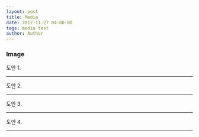 ```yaml
---
layout: post
title: Media
date: 2017-11-27 04:00:00
tags: media test
author: Author
---
```


### Image

<amp-img src="{{ site.baseurl }}assets/images/도안 1.jpeg" width="656" height="400" layout="responsive" alt="" class="mb3"></amp-img>

도안 1.

<hr />

<amp-img src="{{ site.baseurl }}assets/images/도안 2.jpeg" width="656" height="400" layout="responsive" alt="" class="mb3"></amp-img>

도안 2.

<hr />

<amp-img src="{{ site.baseurl }}assets/images/도안 3.jpeg" width="656" height="400" layout="responsive" alt="" class="mb3"></amp-img>

도안 3.

<hr />

<amp-img src="{{ site.baseurl }}assets/images/도안 4.jpeg" width="656" height="400" layout="responsive" alt="" class="mb3"></amp-img>

도안 4.

<hr />
